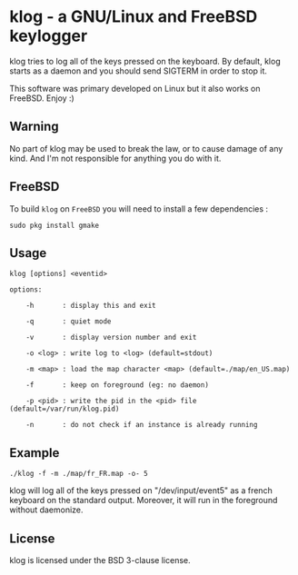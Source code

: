 klog - a GNU/Linux and FreeBSD keylogger
========================================

klog tries to log all of the keys pressed on the keyboard.
By default, klog starts as a daemon and you should send SIGTERM
in order to stop it.

This software was primary developed on Linux but it also works
on FreeBSD. Enjoy :)

Warning
-------
No part of klog may be used to break the law, or to cause damage of any
kind. And I'm not responsible for anything you do with it.

FreeBSD
-------
To build `klog` on `FreeBSD` you will need to install a few dependencies :
```
sudo pkg install gmake
```

Usage
-----
```
klog [options] <eventid>

options:

	-h       : display this and exit

	-q       : quiet mode
	
	-v       : display version number and exit
	
	-o <log> : write log to <log> (default=stdout)
	
	-m <map> : load the map character <map> (default=./map/en_US.map)
	
	-f       : keep on foreground (eg: no daemon)

	-p <pid> : write the pid in the <pid> file (default=/var/run/klog.pid)

	-n       : do not check if an instance is already running
```

Example
-------
```
./klog -f -m ./map/fr_FR.map -o- 5
```

klog will log all of the keys pressed on "/dev/input/event5" as a
french keyboard on the standard output. Moreover, it will run in
the foreground without daemonize.

License
-------
klog is licensed under the BSD 3-clause license.
